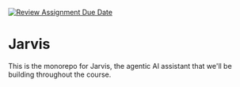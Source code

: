 [![Review Assignment Due Date](https://classroom.github.com/assets/deadline-readme-button-22041afd0340ce965d47ae6ef1cefeee28c7c493a6346c4f15d667ab976d596c.svg)](https://classroom.github.com/a/AFeur2YN)

# Jarvis

This is the monorepo for Jarvis, the agentic AI assistant that we'll be building throughout the course.
